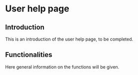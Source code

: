 # User help page

## Introduction
This is an introduction of the user help page, to be completed.

## Functionalities
Here general information on the functions will be given.

